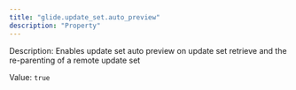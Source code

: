 ```yaml
---
title: "glide.update_set.auto_preview"
description: "Property"
---
```


Description: Enables update set auto preview on update set retrieve and the re-parenting of a remote update set

Value: `true`